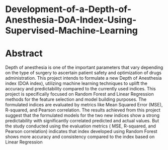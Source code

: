 # Development-of-a-Depth-of-Anesthesia-DoA-Index-Using-Supervised-Machine-Learning
# Abstract
Depth of anesthesia is one of the important parameters that vary depending on the type of surgery to ascertain patient safety and optimization of drugs administration. This project intends to formulate a new Depth of Anesthesia index (DOA index), utilizing machine learning techniques to uplift the accuracy and predictability compared to the currently used indices. This project is specifically focused on Random Forest and Linear Regression methods for the feature selection and model building purposes. The formulated indices are evaluated by metrics like Mean Squared Error (MSE), R-squared, and Pearson correlation. The results achieved from this project suggest that the formulated models for the two new indices show a strong predictability with significantly correlated predicted and actual values. But the study conducted using the evaluation metrics ( MSE, R-squared, and Pearson correlation) indicates that index developed using Random Forest shows more accuracy and consistency compared to the index based on Linear Regression

